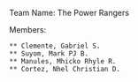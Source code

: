 Team Name: The Power Rangers

Members:

    ** Clemente, Gabriel S.
    ** Suyom, Mark PJ B.
    ** Manules, Mhicko Rhyle R.
    ** Cortez, Nhel Christian D.
